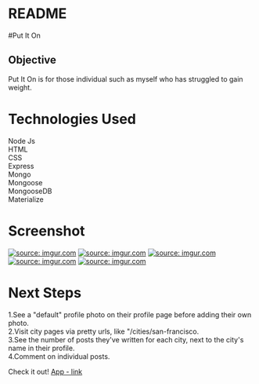 # README

#Put It On

## Objective
Put It On is for those individual such as myself who has struggled to gain weight. 

# Technologies Used
Node Js
<br>
HTML
<br>
CSS
<br>
Express
<br>
Mongo
<br>
Mongoose
<br>
MongooseDB
<br>
Materialize

# Screenshot
<a href="https://imgur.com/5rVuHao"><img src="https://i.imgur.com/5rVuHao.jpg" title="source: imgur.com" /></a>
<a href="https://imgur.com/BKsEqEN"><img src="https://i.imgur.com/BKsEqEN.jpg" title="source: imgur.com" /></a>
<a href="https://imgur.com/komOIX5"><img src="https://i.imgur.com/komOIX5.jpg" title="source: imgur.com" /></a>
<a href="https://imgur.com/uYRv4ky"><img src="https://i.imgur.com/uYRv4ky.png" title="source: imgur.com" /></a>
<a href="https://imgur.com/7MEHh53"><img src="https://i.imgur.com/7MEHh53.png" title="source: imgur.com" /></a>


# Next Steps
1.See a "default" profile photo on their profile page before adding their own photo.
<br>
2.Visit city pages via pretty urls, like "/cities/san-francisco.
<br>
3.See the number of posts they've written for each city, next to the city's name in their profile.
<br>
4.Comment on individual posts.
<br>

Check it out!
[App - link](https://calm-eyrie-90076.herokuapp.com/login)


